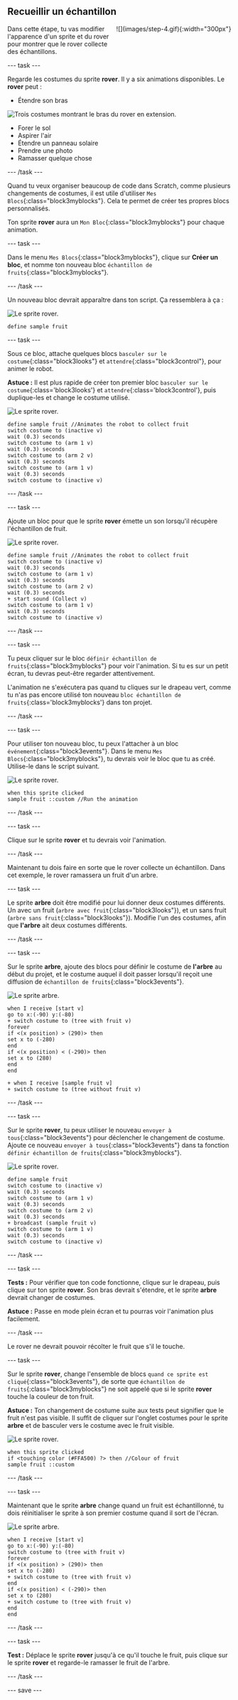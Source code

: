 ## Recueillir un échantillon

<div style="display: flex; flex-wrap: wrap">
<div style="flex-basis: 200px; flex-grow: 1; margin-right: 15px;">
Dans cette étape, tu vas modifier l'apparence d'un sprite et du rover pour montrer que le rover collecte des échantillons.
</div>
<div>
![](images/step-4.gif){:width="300px"}
</div>
</div>

--- task ---

Regarde les costumes du sprite **rover**. Il y a six animations disponibles. Le **rover** peut :
- Étendre son bras

![Trois costumes montrant le bras du rover en extension.](images/arm-animation.png)

- Forer le sol
- Aspirer l'air
- Étendre un panneau solaire
- Prendre une photo
- Ramasser quelque chose

--- /task ---

Quand tu veux organiser beaucoup de code dans Scratch, comme plusieurs changements de costumes, il est utile d'utiliser `Mes Blocs`{:class="block3myblocks"}. Cela te permet de créer tes propres blocs personnalisés.

Ton sprite **rover** aura un `Mon Bloc`{:class="block3myblocks"} pour chaque animation.

--- task ---

Dans le menu `Mes Blocs`{:class="block3myblocks"}, clique sur **Créer un bloc**, et nomme ton nouveau bloc `échantillon de fruits`{:class="block3myblocks"}.

--- /task ---

Un nouveau bloc devrait apparaître dans ton script. Ça ressemblera à ça :

![Le sprite rover.](images/rover-sprite.png)

```blocks3
define sample fruit
```

--- task ---

Sous ce bloc, attache quelques blocs `basculer sur le costume`{:class="block3looks"} et `attendre`{:class="block3control"}, pour animer le robot.

**Astuce :** Il est plus rapide de créer ton premier bloc `basculer sur le costume`{:class='block3looks'} et `attendre`{:class='block3control'}, puis duplique-les et change le costume utilisé.

![Le sprite rover.](images/rover-sprite.png)

```blocks3
define sample fruit //Animates the robot to collect fruit
switch costume to (inactive v)
wait (0.3) seconds
switch costume to (arm 1 v)
wait (0.3) seconds
switch costume to (arm 2 v)
wait (0.3) seconds
switch costume to (arm 1 v)
wait (0.3) seconds
switch costume to (inactive v)
```

--- /task ---

--- task ---

Ajoute un bloc pour que le sprite **rover** émette un son lorsqu'il récupère l'échantillon de fruit.

![Le sprite rover.](images/rover-sprite.png)

```blocks3
define sample fruit //Animates the robot to collect fruit
switch costume to (inactive v)
wait (0.3) seconds
switch costume to (arm 1 v)
wait (0.3) seconds
switch costume to (arm 2 v)
wait (0.3) seconds
+ start sound (Collect v)
switch costume to (arm 1 v)
wait (0.3) seconds
switch costume to (inactive v)
```

--- /task ---


--- task ---

Tu peux cliquer sur le bloc `définir échantillon de fruits`{:class="block3myblocks"} pour voir l'animation. Si tu es sur un petit écran, tu devras peut-être regarder attentivement.

L'animation ne s'exécutera pas quand tu cliques sur le drapeau vert, comme tu n'as pas encore utilisé ton nouveau `bloc échantillon de fruits`{:class='block3myblocks'} dans ton projet.

--- /task ---

--- task ---

Pour utiliser ton nouveau bloc, tu peux l'attacher à un bloc `événement`{:class="block3events"}. Dans le menu `Mes Blocs`{:class="block3myblocks"}, tu devrais voir le bloc que tu as créé. Utilise-le dans le script suivant.

![Le sprite rover.](images/rover-sprite.png)

```blocks3
when this sprite clicked
sample fruit ::custom //Run the animation
```

--- /task ---

--- task ---

Clique sur le sprite **rover** et tu devrais voir l'animation.

--- /task ---

Maintenant tu dois faire en sorte que le rover collecte un échantillon. Dans cet exemple, le rover ramassera un fruit d'un arbre.

--- task ---

Le sprite **arbre** doit être modifié pour lui donner deux costumes différents. Un avec un fruit (`arbre avec fruit`{:class="block3looks"}), et un sans fruit (`arbre sans fruit`{:class="block3looks"}). Modifie l'un des costumes, afin que **l'arbre** ait deux costumes différents.

--- /task ---

--- task ---

Sur le sprite **arbre**, ajoute des blocs pour définir le costume de **l'arbre** au début du projet, et le costume auquel il doit passer lorsqu'il reçoit une diffusion de `échantillon de fruits`{:class="block3events"}.

![Le sprite arbre.](images/tree-sprite.png)

```blocks3
when I receive [start v]
go to x:(-90) y:(-80)
+ switch costume to (tree with fruit v)
forever
if <(x position) > (290)> then
set x to (-280)
end
if <(x position) < (-290)> then
set x to (280)
end
end

+ when I receive [sample fruit v]
+ switch costume to (tree without fruit v)
```

--- /task ---

--- task ---

Sur le sprite **rover**, tu peux utiliser le nouveau `envoyer à tous`{:class="block3events"} pour déclencher le changement de costume. Ajoute ce nouveau `envoyer à tous`{:class="block3events"} dans ta fonction `définir échantillon de fruits`{:class="block3myblocks"}.

![Le sprite rover.](images/rover-sprite.png)

```blocks3
define sample fruit
switch costume to (inactive v)
wait (0.3) seconds
switch costume to (arm 1 v)
wait (0.3) seconds
switch costume to (arm 2 v)
wait (0.3) seconds
+ broadcast (sample fruit v)
switch costume to (arm 1 v)
wait (0.3) seconds
switch costume to (inactive v)
```

--- /task ---

--- task ---

**Tests :** Pour vérifier que ton code fonctionne, clique sur le drapeau, puis clique sur ton sprite **rover**. Son bras devrait s'étendre, et le sprite **arbre** devrait changer de costumes.

**Astuce :** Passe en mode plein écran et tu pourras voir l'animation plus facilement.

--- /task ---

Le rover ne devrait pouvoir récolter le fruit que s'il le touche.

--- task ---

Sur le sprite **rover**, change l'ensemble de blocs `quand ce sprite est cliqué`{:class="block3events"}, de sorte que `échantillon de fruits`{:class="block3myblocks"} ne soit appelé que si le sprite **rover** touche la couleur de ton fruit.

**Astuce :** Ton changement de costume suite aux tests peut signifier que le fruit n'est pas visible. Il suffit de cliquer sur l'onglet costumes pour le sprite **arbre** et de basculer vers le costume avec le fruit visible.

![Le sprite rover.](images/rover-sprite.png)

```blocks3
when this sprite clicked
if <touching color (#FFA500) ?> then //Colour of fruit
sample fruit ::custom
```

--- /task ---

--- task ---

Maintenant que le sprite **arbre** change quand un fruit est échantillonné, tu dois réinitialiser le sprite à son premier costume quand il sort de l'écran.

![Le sprite arbre.](images/tree-sprite.png)

```blocks3
when I receive [start v]
go to x:(-90) y:(-80)
switch costume to (tree with fruit v)
forever
if <(x position) > (290)> then
set x to (-280)
+ switch costume to (tree with fruit v)
end
if <(x position) < (-290)> then
set x to (280)
+ switch costume to (tree with fruit v)
end
end
```

--- /task ---

--- task ---

**Test :** Déplace le sprite **rover** jusqu'à ce qu'il touche le fruit, puis clique sur le sprite **rover** et regarde-le ramasser le fruit de l'arbre.

--- /task ---


--- save ---
